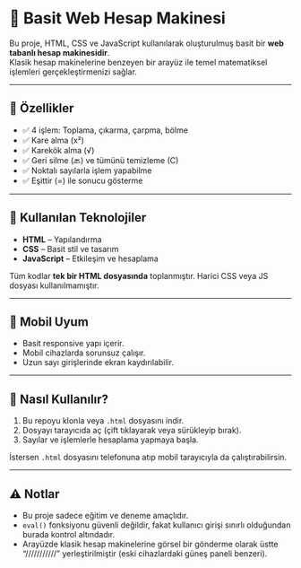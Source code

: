 # 🧮 Basit Web Hesap Makinesi

Bu proje, HTML, CSS ve JavaScript kullanılarak oluşturulmuş basit bir **web tabanlı hesap makinesidir**.  
Klasik hesap makinelerine benzeyen bir arayüz ile temel matematiksel işlemleri gerçekleştirmenizi sağlar.

---

## 🎯 Özellikler

- ✅ 4 işlem: Toplama, çıkarma, çarpma, bölme  
- ✅ Kare alma (x²)  
- ✅ Karekök alma (√)  
- ✅ Geri silme (🔙) ve tümünü temizleme (C)  
- ✅ Noktalı sayılarla işlem yapabilme  
- ✅ Eşittir (=) ile sonucu gösterme  

---

## 🧱 Kullanılan Teknolojiler

- **HTML** – Yapılandırma
- **CSS** – Basit stil ve tasarım
- **JavaScript** – Etkileşim ve hesaplama

Tüm kodlar **tek bir HTML dosyasında** toplanmıştır. Harici CSS veya JS dosyası kullanılmamıştır.

---

## 📱 Mobil Uyum

- Basit responsive yapı içerir.
- Mobil cihazlarda sorunsuz çalışır.
- Uzun sayı girişlerinde ekran kaydırılabilir.

---

## 🔧 Nasıl Kullanılır?

1. Bu repoyu klonla veya `.html` dosyasını indir.
2. Dosyayı tarayıcıda aç (çift tıklayarak veya sürükleyip bırak).
3. Sayılar ve işlemlerle hesaplama yapmaya başla.

İstersen `.html` dosyasını telefonuna atıp mobil tarayıcıyla da çalıştırabilirsin.

---

## ⚠️ Notlar

- Bu proje sadece eğitim ve deneme amaçlıdır.
- `eval()` fonksiyonu güvenli değildir, fakat kullanıcı girişi sınırlı olduğundan burada kontrol altındadır.
- Arayüzde klasik hesap makinelerine görsel bir gönderme olarak üstte “///////////” yerleştirilmiştir (eski cihazlardaki güneş paneli benzeri).

